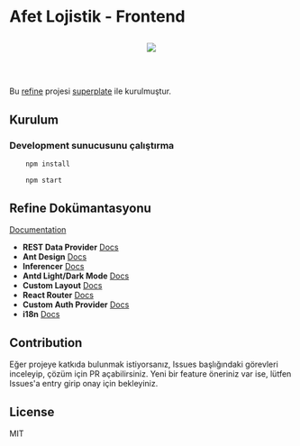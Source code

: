 # Afet Lojistik - Frontend

<div align="center" style="margin: 30px;">
    <a href="https://refine.dev">
    <img src="https://refine.ams3.cdn.digitaloceanspaces.com/refine_logo.png"  align="center" />
    </a>
</div>
<br/>

Bu [refine](https://github.com/pankod/refine) projesi [superplate](https://github.com/pankod/refine) ile kurulmuştur.

## Kurulum

### Development sunucusunu çalıştırma

```bash
    npm install
```

```bash
    npm start
```

## Refine Dokümantasyonu

[Documentation](https://refine.dev/docs)

- **REST Data Provider** [Docs](https://refine.dev/docs/core/providers/data-provider/#overview)
- **Ant Design** [Docs](https://refine.dev/docs/ui-frameworks/antd/tutorial/)
- **Inferencer** [Docs](https://refine.dev/docs/packages/documentation/inferencer)
- **Antd Light/Dark Mode** [Docs](#)
- **Custom Layout** [Docs](https://refine.dev/docs/ui-frameworks/antd/customization/antd-custom-layout/)
- **React Router** [Docs](https://refine.dev/docs/core/providers/router-provider/)
- **Custom Auth Provider** [Docs](https://refine.dev/docs/core/providers/auth-provider/)
- **i18n** [Docs](https://refine.dev/docs/core/providers/i18n-provider/)

## Contribution

Eğer projeye katkıda bulunmak istiyorsanız, Issues başlığındaki görevleri inceleyip, çözüm için PR açabilirsiniz. Yeni bir feature öneriniz var ise, lütfen Issues'a entry girip onay için bekleyiniz.

## License

MIT
